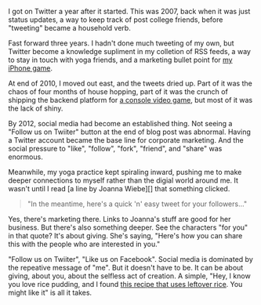 <!--
title: Six years later, I finally get Twitter
created: 24 March 2013 - 9:53 am
updated: 24 March 2013 - 10:50 am
publish: 19 March 2013
slug: use-twitter
tags: writing
-->

I got on Twitter a year after it started. This was 2007, back when it was just
status updates, a way to keep track of post college friends, before "tweeting"
became a household verb.

Fast forward three years. I hadn't done much tweeting of my own, but Twitter
become a knowledge supliment in my colletion of RSS feeds, a way to stay in
touch with yoga friends, and a marketing bullet point for [my iPhone game][].

At end of 2010, I moved out east, and the tweets dried up. Part of it was the
chaos of four months of house hopping, part of it was the crunch of shipping the
backend platform for [a console video game][], but most of it was the lack of
shiny.

By 2012, social media had become an established thing. Not seeing a "Follow us
on Twiiter" button at the end of blog post was abnormal. Having a Twitter
account became the base line for corporate marketing. And the social pressure to
"like", "follow", "fork", "friend", and "share" was enormous.

Meanwhile, my yoga practice kept spiraling inward, pushing me to make deeper
connections to myself rather than the digial world around me. It wasn't until
I read [a line by Joanna Wiebe][] that something clicked.

> "In the meantime, here's a quick 'n' easy tweet for your followers..."

Yes, there's marketing there. Links to Joanna's stuff are good for her business.
But there's also something deeper. See the characters "for you" in that quote?
It's about giving. She's saying, "Here's how you can share this with the people
who are interested in you."

"Follow us on Twiiter", "Like us on Facebook". Social media is dominated by the
repeative message of "me". But it doesn't have to be. It can be about giving,
about you, about the selfless act of creation. A simple, "Hey, I know you love
rice pudding, and I found [this recipe that uses leftover rice][]. You might
like it" is all it takes.


[my iPhone game]: http://prolix-app.com/ "Prolix is a word search game that lets you tweet your scores so your friends can play with you."
[a console video game]: http://www.reckoningthegame.com/ "Kingdoms of Amalur: Reckoning"
[a line by Joanne Wiebe]: http://copyhackers.com/2013/03/email-subject-lines/ "Joanna Wiebe (CopyHackers): Email Subject Lines - A Quck Assessment of 7 Tests"
[this recipe that uses leftover rice]: http://www.slashfood.com/2006/09/10/rice-pudding-with-leftover-rice/ "Nicole Weston (SlashFood): Rice Pudding with Cooked Rice Leftovers"
